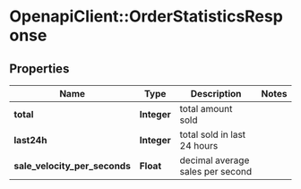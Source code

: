 # OpenapiClient::OrderStatisticsResponse

## Properties
Name | Type | Description | Notes
------------ | ------------- | ------------- | -------------
**total** | **Integer** | total amount sold | 
**last24h** | **Integer** | total sold in last 24 hours | 
**sale_velocity_per_seconds** | **Float** | decimal average sales per second | 


